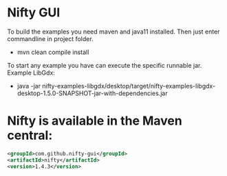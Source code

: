 # Nifty GUI

To build the examples you need maven and java11 installed.
Then just enter commandline in project folder.
- mvn clean compile install

To start any example you have can execute the specific runnable jar.
Example LibGdx:
- java -jar nifty-examples-libgdx/desktop/target/nifty-examples-libgdx-desktop-1.5.0-SNAPSHOT-jar-with-dependencies.jar

# Nifty is available in the Maven central:

```XML
<groupId>com.github.nifty-gui</groupId>
<artifactId>nifty</artifactId>
<version>1.4.3</version>
```

